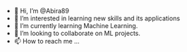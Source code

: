 - 👋 Hi, I’m @Abira89
- 👀 I’m interested in learning new skills and its applications
- 🌱 I’m currently learning Machine Learning.
- 💞️ I’m looking to collaborate on ML projects.
- 📫 How to reach me ...

<!---
Abira89/Abira89 is a ✨ special ✨ repository because its `README.md` (this file) appears on your GitHub profile.
You can click the Preview link to take a look at your changes.
--->
